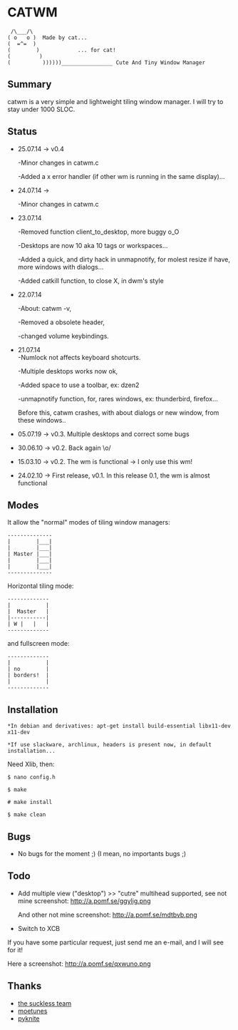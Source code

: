 CATWM
=====

     /\___/\
    ( o   o )  Made by cat...
    (  =^=  )
    (        )            ... for cat!
    (         )
    (          ))))))________________ Cute And Tiny Window Manager

Summary
-------

catwm is a very simple and lightweight tiling window manager.
I will try to stay under 1000 SLOC.

Status
------
 * 25.07.14 -> v0.4

   -Minor changes in catwm.c

   -Added a x error handler (if other wm is running in the same display)...

 * 24.07.14 ->

   -Minor changes in catwm.c
  
 * 23.07.14

   -Removed function client_to_desktop, more buggy o_O

   -Desktops are now 10 aka 10 tags or workspaces...

   -Added a quick, and dirty hack in unmapnotify, for molest resize if have, more windows with dialogs...
  
   -Added catkill function, to close X, in dwm's style

 * 22.07.14

   -About: catwm -v,

   -Removed a obsolete header,

   -changed volume keybindings.

 * 21.07.14  
   -Numlock not affects keyboard shotcurts. 

   -Multiple desktops works now ok,

   -Added space to use a toolbar, ex: dzen2 

   -unmapnotify function, for, rares windows, ex: thunderbird, firefox...

    Before this, catwm crashes, with about dialogs or new window, from these windows..

 * 05.07.19 -> v0.3. Multiple desktops and correct some bugs
 * 30.06.10 -> v0.2. Back again \o/
 * 15.03.10 -> v0.2. The wm is functional -> I only use this wm!
 * 24.02.10 -> First release, v0.1. In this release 0.1, the wm is almost functional

Modes
-----

It allow the "normal" modes of tiling window managers:

    --------------
    |        |___|
    |        |___|
    | Master |___|
    |        |___|
    |        |___|
    --------------

Horizontal tiling mode:

    -------------
    |           |
    |  Master   |
    |-----------|
    | W |   |   |
    -------------

and fullscreen mode:

    -------------
    |           |
    | no        |
    | borders!  |
    |           |
    -------------

Installation
------------

    *In debian and derivatives: apt-get install build-essential libx11-dev x11-dev

    *If use slackware, archlinux, headers is present now, in default installation...

Need Xlib, then:

    $ nano config.h
    
    $ make
    
    # make install

    $ make clean

Bugs
----
 * No bugs for the moment ;) (I mean, no importants bugs ;)

Todo
----
 * Add multiple view ("desktop") >> "cutre" multihead supported, see not mine screenshot: http://a.pomf.se/ggylig.png
 
   And other not mine screenshot: http://a.pomf.se/mdtbvb.png

 * Switch to XCB

If you have some particular request, just send me an e-mail, and I will see for it!

Here a screenshot: http://a.pomf.se/qxwuno.png

Thanks
------

 * [the suckless team](http://suckless.org/)
 * [moetunes](https://github.com/moetunes)
 * [pyknite](https://github.com/pyknite)
